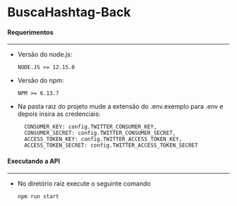 # BuscaHashtag-Back

#### Requerimentos
-----------------
* Versão do node.js:

      NODE.JS >= 12.15.0

* Versão do npm:

      NPM >= 6.13.7
      
 
* Na pasta raiz do projeto mude a extensão do .env.exemplo para .env e depois insira as credenciais:

        CONSUMER_KEY: config.TWITTER_CONSUMER_KEY,
        CONSUMER_SECRET: config.TWITTER_CONSUMER_SECRET,
        ACCESS_TOKEN_KEY: config.TWITTER_ACCESS_TOKEN_KEY,
        ACCESS_TOKEN_SECRET: config.TWITTER_ACCESS_TOKEN_SECRET
      
#### Executando a API
-----------------
* No diretório raiz execute o seguinte comando

      npm run start
